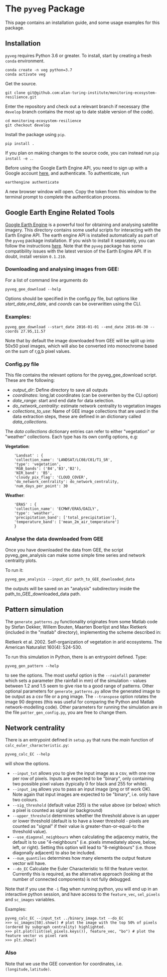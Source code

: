 # The `pyveg` Package

This page contains an installation guide, and some usage examples for this package.

## Installation

`pyveg` requires Python 3.6 or greater. To install, start by creating a fresh `conda` environment.
```
conda create -n veg python=3.7
conda activate veg
```
Get the source.
```
git clone git@github.com:alan-turing-institute/monitoring-ecosystem-resilience.git
```
Enter the repository and check out a relevant branch if necessary (the `develop` branch contains the most
up to date stable version of the code).
```
cd monitoring-ecosystem-resilience
git checkout develop
```
Install the package using `pip`.
```
pip install .
```
If you plan on making changes to the source code, you can instead run `pip install -e .`.

Before using the Google Earth Engine API, you need to sign up with a Google account 
[here](https://earthengine.google.com/new_signup/), and authenticate.  To authenticate, run
```
earthengine authenticate
```
A new browser window will open. Copy the token from this window to the terminal prompt to 
complete the authentication process.


## Google Earth Engine Related Tools

[Google Earth Engine](https://earthengine.google.com) is a powerful tool for obtaining and analysing satellite imagery.
This directory contains some useful scripts for interacting with the Earth Engine API. 
The earth engine API is installed automatically as part of the `pyveg` package installation. 
If you wish to install it separately, you can follow the instructions [here](https://developers.google.com/earth-engine/python_install_manual).
Note that the `pyveg` package has some compatibility issues with the latest version of the Earth Engine API. If in doubt, install version `0.1.210`.

### Downloading and analysing images from GEE:

For a list of command line arguments do
```
pyveg_gee_download --help
```

Options should be specified in the config.py file, but options like *start_date*,*end_date*, and *coords* can be overwritten using the CLI.

### Examples:
```
pyveg_gee_download --start_date 2016-01-01 --end_date 2016-06-30 --coords 27.95,11.57 
```

Note that by default the image downloaded from GEE will be split up into 50x50 pixel images, which will also be
converted into monochrome based on the sum of r,g,b pixel values.

### Config.py file

This file contains the relevant options for the pyveg_gee_download script. These are
the following:

- *output_dir*: Define directory to save all outputs 
- *coordinates*: long,lat coordinates (can be overwriten by the CLI option) 
- *date_range*: start and end date for data selection.
- *do_network_centrality*:  estimate network centrality to vegetation images
- *collections_to_use*: Name of GEE image collections that are used in the data extraction steps,
these are defined in an dictionary called *data_collections*.

The *data collections* dictionary entries can refer to either "vegetation" or "weather" collections.
Each type has its own config options, e.g:
    
   **Vegetation**:
        
        'Landsat' : {
        'collection_name': 'LANDSAT/LC08/C01/T1_SR',
        'type': 'vegetation',
        'RGB_bands': ('B4','B3','B2'),
        'NIR_band': 'B5',
        'cloudy_pix_flag': 'CLOUD_COVER',
        'do_network_centrality': do_network_centrality,
        'num_days_per_point': 30

    
   **Weather**:

        'ERA5' : {
        'collection_name': 'ECMWF/ERA5/DAILY',
        'type': 'weather',
        'precipitation_band': ['total_precipitation'],
        'temperature_band': ['mean_2m_air_temperature']
        }  

### Analyse the data downloaded from GEE

Once you have downloaded the data from GEE, the script pyveg_gee_analysis can make some simple time series and network centrality plots.

To run it:
```
pyveg_gee_analysis --input_dir path_to_GEE_downloaded_data
```
the outputs will be saved on an "analysis" subdirectory inside the path_to_GEE_downloaded_data path.

## Pattern simulation

The ```generate_patterns.py``` functionality originates from some Matlab code by Stefan Dekker, Willem Bouten, Maarten Boerlijst and Max Rietkerk (included in the "matlab" directory), implementing the scheme described in:

Rietkerk et al. 2002. Self-organization of vegetation in arid ecosystems. The American Naturalist 160(4): 524-530.

To run this simulation in Python, there is an entrypoint defined.  Type:
```
pyveg_gen_pattern --help
```
to see the options.  The most useful option is the `--rainfall` parameter which sets a parameter (the rainfall in mm) of the simulation - values between 1.2 and 1.5 seem to give rise to a good range of patterns.
Other optional parameters for `generate_patterns.py` allow the generated image to be output as a csv file or a png image.  The `--transpose` option rotates the image 90 degrees (this was useful for comparing the Python and Matlab network-modelling code).
Other parameters for running the simulation are in the file `patter_gen_config.py`, you are free to change them.


## Network centrality

There is an entrypoint defined in `setup.py` that runs the *main* function of `calc_euler_characteristic.py`:
```
pyveg_calc_EC --help
```
will show the options.

* `--input_txt` allows you to give the input image as a csv, with one row per row of pixels.  Inputs are expected to be "binary", only containing two possible pixel values (typically 0 for black and 255 for white).
* `--input_img` allows you to pass an input image (png or tif work OK).  Note again that input images are expected to be "binary", i.e. only have two colours.
* `--sig_threshold` (default value 255) is the value above (or below) which a pixel is counted as signal (or background)
* `--upper_threshold` determines whether the threshold above is an upper or lower threshold (default is to have a lower threshold - pixels are counted as "signal" if their value is greater-than-or-equal-to the threshold value).
* `--use_diagonal_neighbours` when calculating the adjacency matrix, the default is to use "4-neighbours" (i.e. pixels immediately above, below, left, or right).  Setting this option will lead to "8-neighbours" (i.e. those diagonally adjacent) to also be included.
* `--num_quantiles` determines how many elements the output feature vector will have.
* `--do_EC` Calculate the Euler Characteristic to fill the feature vector.  Currently this is required, as the alternative approach (looking at the number of connected components) is not fully debugged.

Note that if you use the `-i` flag when running python, you will end up in an interactive python session, and have access to the `feature_vec`, `sel_pixels` and `sc_images` variables.

Examples:
```
pyveg_calc_EC --input_txt ../binary_image.txt --do_EC
>>> sc_images[50].show() # plot the image with the top 50% of pixels (ordered by subgraph centrality) highlighted.
>>> plt.plot(list(sel_pixels.keys()), feature_vec, "bo") # plot the feature vector vs pixel rank
>>> plt.show()
```

### Also

Note that we use the GEE convention for coordinates, i.e. `(longitude,latitude)`.
